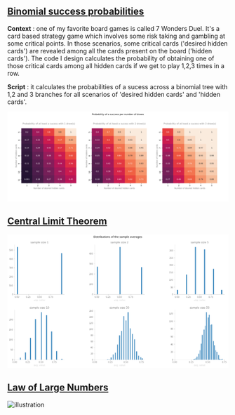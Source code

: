 ## [Binomial success probabilities](https://github.com/gabriellegall/Python_Portfolio/blob/main/Binomial-success-probabilities/binomial-success-probabilities.py)
**Context** : one of my favorite board games is called 7 Wonders Duel. It's a card based strategy game which involves some risk taking and gambling at some critical points. In those scenarios, some critical cards ('desired hidden cards') are revealed among all the cards present on the board ('hidden cards'). The code I design calculates the probability of obtaining one of those critical cards among all hidden cards if we get to play 1,2,3 times in a row. 

**Script** : it calculates the probabilities of a sucess across a binomial tree with 1,2 and 3 branches for all scenarios of 'desired hidden cards' and 'hidden cards'.

![illustration](https://github.com/gabriellegall/Python_Portfolio/blob/main/images/image4.PNG)

## [Central Limit Theorem](https://github.com/gabriellegall/Python_Portfolio/blob/main/Central-limit-theorem/central_limit_theorem.py)
![illustration](https://github.com/gabriellegall/Python_Portfolio/blob/main/images/image3.PNG)

## [Law of Large Numbers](https://github.com/gabriellegall/Python_Portfolio/blob/main/Law-of-large-numbers/law_of_large_numbers_animated.py)
![illustration](https://github.com/gabriellegall/Python_Portfolio/blob/main/images/image2.GIF)
